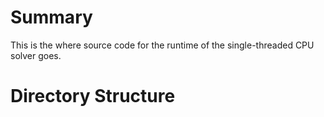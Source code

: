 # Summary
This is the where source code for the runtime of the single-threaded CPU solver goes.

# Directory Structure
